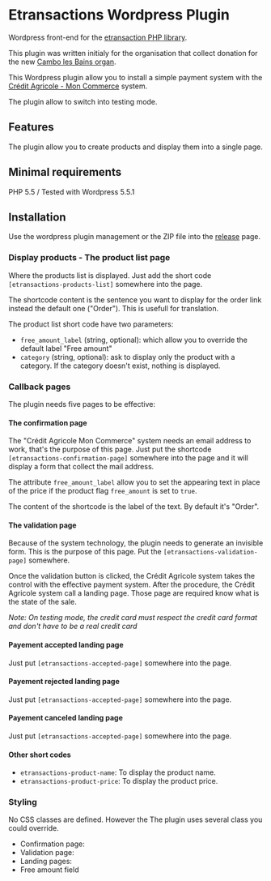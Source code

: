 # Etransactions Wordpress Plugin

Wordpress front-end for the [etransaction PHP library](https://github.com/regisf/php-etransactions).

This plugin was written initialy for the organisation that collect donation for the new [Cambo les Bains organ](https://les-amis-de-lorgue-stlaurent-de-cambo.fr/).

This Wordpress plugin allow you to install a simple payment system with the [Crédit Agricole - Mon Commerce](https://http://www.ca-moncommerce.com/) system.

The plugin allow to switch into testing mode. 

## Features

The plugin allow you to create products and display them into a single page.   

## Minimal requirements

PHP 5.5 / Tested with Wordpress 5.5.1

## Installation

Use the wordpress plugin management or the ZIP file into the [release](https://github.com/regisf/wp-etransactions/releases/tag/v1.0.0) page.


### Display products - The product list page

Where the products list is displayed. Just add the short code `[etransactions-products-list]` somewhere into 
the page.

The shortcode content is the sentence you want to display for the order link 
instead the default one ("Order"). This is usefull for translation.

The product list short code have two parameters:

* `free_amount_label` (string, optional): which allow you to override the default label 
"Free amount"
* `category` (string, optional): ask to display only the product with a 
category. If the category doesn't exist, nothing is displayed. 

### Callback pages

The plugin needs five pages to be effective:

#### The confirmation page

The "Crédit Agricole Mon Commerce" system needs an email address to work, that's
the purpose of this page. Just put the shortcode 
`[etransactions-confirmation-page]` somewhere into the page and it will display 
a form that collect the mail address.

The attribute `free_amount_label` allow you to set the appearing text in place 
of the price if the product flag `free_amount` is set to `true`.

The content of the shortcode is the label of the text. By default it's "Order".

#### The validation page

Because of the system technology, the plugin needs to generate an invisible
form. This is the purpose of this page. Put the `[etransactions-validation-page]`
somewhere.

Once the validation button is clicked, the Crédit Agricole system takes the 
control with the effective payment system. After the procedure, the Crédit 
Agricole system call a landing page. Those page are required know what is 
the state of the sale. 

_Note: On testing mode, the credit card must respect the credit card format and
don't have to be a real credit card_

#### Payement accepted landing page

Just put `[etransactions-accepted-page]` somewhere into the page. 

#### Payement rejected landing page

Just put `[etransactions-accepted-page]` somewhere into the page.

#### Payement canceled landing page

Just put `[etransactions-accepted-page]` somewhere into the page.

#### Other short codes

* `etransactions-product-name`: To display the product name.
* `etransactions-product-price`: To display the product price.  

### Styling

No CSS classes are defined. However the The plugin uses several class you 
could override. 

* Confirmation page:
* Validation page:
* Landing pages: 
* Free amount field